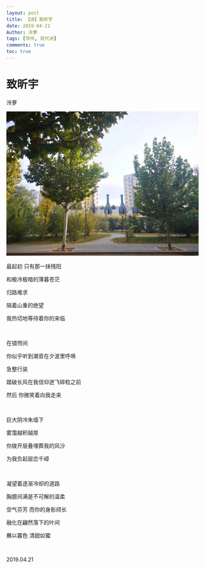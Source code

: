 ```yaml
---
layout: post
title: 【诗】致昕宇
date: 2019-04-21
Author: 泠萝 
tags: [写作, 现代诗]
comments: true
toc: true
---
```

# 致昕宇

泠萝

![](..\images\微信图片_20220702100414.jpg)

最起初 只有那一抹残阳

和极冷极暗的薄暮苍茫

归路难求

隔着山重的绝望

我热切地等待着你的来临

<br/>

在错愕间

你似乎听到潮音在夕波里呼唤

急整行装

踏破长风在我信仰迸飞碎粒之前

然后 你微笑着向我走来

<br/>

巨大阴冷朱墙下

雾霭越积越厚

你拨开层叠埋葬我的风沙

为我负起层峦千嶂

<br/>

凝望着逐渐冷却的道路

胸臆间满是不可解的温柔

空气芬芳 而你的身影颀长

融化在翩然落下的叶间

蘸以暮色  清甜如蜜

<br/>

2019.04.21